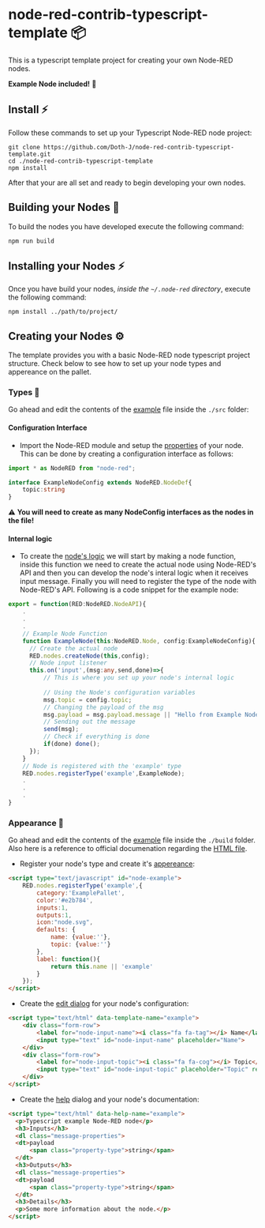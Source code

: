 # node-red-contrib-typescript-template :package:
This is a typescript template project for creating your own Node-RED nodes. 

**Example Node included!** :icecream:

## Install :zap:
Follow these commands to set up your Typescript Node-RED node project:
```console
git clone https://github.com/Doth-J/node-red-contrib-typescript-template.git
cd ./node-red-contrib-typescript-template
npm install
```
After that your are all set and ready to begin developing your own nodes.

## Building your Nodes :hammer:
To build the nodes you have developed execute the following command:
```console
npm run build
```
## Installing your Nodes :zap:
Once you have build your nodes, _inside the `~/.node-red` directory_, execute the following command:
```console
npm install ../path/to/project/
```

## Creating your Nodes :gear:
The template provides you with a basic Node-RED node typescript project structure. Check below to see how to set up your node types and appereance on the pallet.
### Types :link:
Go ahead and edit the contents of the [example](./src/node.ts) file inside the `./src` folder:
#### Configuration Interface
* Import the Node-RED module and setup the [properties](https://nodered.org/docs/creating-nodes/properties) of your node. This can be done by creating a configuration interface as follows:
```typescript
import * as NodeRED from "node-red";

interface ExampleNodeConfig extends NodeRED.NodeDef{
    topic:string
}
```
:warning: __You will need to create as many NodeConfig interfaces as the nodes in the file!__
#### Internal logic
* To create the [node's logic](https://nodered.org/docs/creating-nodes/node-js) we will start by making a node function, inside this function we need to create the actual node using Node-RED's API and then you can develop the node's interal logic when it receives input message. Finally you will need to register the type of the node with Node-RED's API. Following is a code snippet for the example node:
```typescript
export = function(RED:NodeRED.NodeAPI){
    .
    .
    .
    // Example Node Function
    function ExampleNode(this:NodeRED.Node, config:ExampleNodeConfig){
      // Create the actual node
      RED.nodes.createNode(this,config);
      // Node input listener
      this.on('input',(msg:any,send,done)=>{
          // This is where you set up your node's internal logic
          
          // Using the Node's configuration variables
          msg.topic = config.topic;
          // Changing the payload of the msg
          msg.payload = msg.payload.message || "Hello from Example Node";
          // Sending out the message
          send(msg);
          // Check if everything is done
          if(done) done();
      });
    }
    // Node is registered with the 'example' type
    RED.nodes.registerType('example',ExampleNode);
    .
    .
    .
}
```
### Appearance :scarf:
Go ahead and edit the contents of the [example](./build/node.html) file inside the `./build` folder. Also here is a reference to official documenation regarding the [HTML file](https://nodered.org/docs/creating-nodes/node-html).
* Register your node's type and create it's [appereance](https://nodered.org/docs/creating-nodes/appearance):
```html
<script type="text/javascript" id="node-example">
    RED.nodes.registerType('example',{
        category:'ExamplePallet',
        color:'#e2b784',
        inputs:1,
        outputs:1,   
        icon:"node.svg", 
        defaults: {
            name: {value:''},
            topic: {value:''}
        },
        label: function(){
            return this.name || 'example'
        }
    });
</script>
```
* Create the [edit dialog](https://nodered.org/docs/creating-nodes/edit-dialog) for your node's configuration:
```html
<script type="text/html" data-template-name="example">
    <div class="form-row">
        <label for="node-input-name"><i class="fa fa-tag"></i> Name</label>
        <input type="text" id="node-input-name" placeholder="Name">
    </div>
    <div class="form-row">
        <label for="node-input-topic"><i class="fa fa-cog"></i> Topic</label>
        <input type="text" id="node-input-topic" placeholder="Topic" required>
    </div>
</script>
```
* Create the [help](https://nodered.org/docs/creating-nodes/help-style-guide) dialog and your node's documentation: 
```html
<script type="text/html" data-help-name="example">
  <p>Typescript example Node-RED node</p>
  <h3>Inputs</h3>
  <dl class="message-properties">
  <dt>payload
      <span class="property-type">string</span>
  </dt>
  <h3>Outputs</h3>
  <dl class="message-properties">
  <dt>payload
      <span class="property-type">string</span>
  </dt>
  <h3>Details</h3>
  <p>Some more information about the node.</p>
</script>
```
